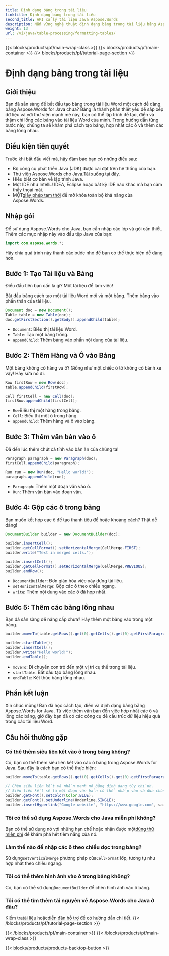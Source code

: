 ```yaml
---
title: Định dạng bảng trong tài liệu
linktitle: Định dạng bảng trong tài liệu
second_title: API xử lý tài liệu Java Aspose.Words
description: Nắm vững nghệ thuật định dạng bảng trong tài liệu bằng Aspose.Words for Java. Khám phá hướng dẫn từng bước và ví dụ mã nguồn để định dạng bảng chính xác.
weight: 13
url: /vi/java/table-processing/formatting-tables/
---
```


{{< blocks/products/pf/main-wrap-class >}}
{{< blocks/products/pf/main-container >}}
{{< blocks/products/pf/tutorial-page-section >}}

# Định dạng bảng trong tài liệu

## Giới thiệu

Bạn đã sẵn sàng để bắt đầu tạo bảng trong tài liệu Word một cách dễ dàng bằng Aspose.Words for Java chưa? Bảng là thành phần thiết yếu để sắp xếp dữ liệu và với thư viện mạnh mẽ này, bạn có thể lập trình để tạo, điền và thậm chí lồng các bảng vào tài liệu Word của mình. Trong hướng dẫn từng bước này, chúng ta sẽ khám phá cách tạo bảng, hợp nhất các ô và thêm các bảng lồng nhau.

## Điều kiện tiên quyết

Trước khi bắt đầu viết mã, hãy đảm bảo bạn có những điều sau:

- Bộ công cụ phát triển Java (JDK) được cài đặt trên hệ thống của bạn.
-  Thư viện Aspose.Words cho Java.[Tải xuống tại đây](https://releases.aspose.com/words/java/).
- Hiểu biết cơ bản về lập trình Java.
- Một IDE như IntelliJ IDEA, Eclipse hoặc bất kỳ IDE nào khác mà bạn cảm thấy thoải mái.
-  MỘT[giấy phép tạm thời](https://purchase.aspose.com/temporary-license/) để mở khóa toàn bộ khả năng của Aspose.Words.

## Nhập gói

Để sử dụng Aspose.Words cho Java, bạn cần nhập các lớp và gói cần thiết. Thêm các mục nhập này vào đầu tệp Java của bạn:

```java
import com.aspose.words.*;
```

Hãy chia quá trình này thành các bước nhỏ để bạn có thể thực hiện dễ dàng hơn.

## Bước 1: Tạo Tài liệu và Bảng

Điều đầu tiên bạn cần là gì? Một tài liệu để làm việc!

Bắt đầu bằng cách tạo một tài liệu Word mới và một bảng. Thêm bảng vào phần thân của tài liệu.

```java
Document doc = new Document();
Table table = new Table(doc);
doc.getFirstSection().getBody().appendChild(table);
```

- `Document`: Biểu thị tài liệu Word.
- `Table`: Tạo một bảng trống.
- `appendChild`: Thêm bảng vào phần nội dung của tài liệu.

## Bước 2: Thêm Hàng và Ô vào Bảng

Một bảng không có hàng và ô? Giống như một chiếc ô tô không có bánh xe vậy! Hãy sửa nó đi.

```java
Row firstRow = new Row(doc);
table.appendChild(firstRow);

Cell firstCell = new Cell(doc);
firstRow.appendChild(firstCell);
```

- `Row`Biểu thị một hàng trong bảng.
- `Cell`: Biểu thị một ô trong hàng.
- `appendChild`: Thêm hàng và ô vào bảng.

## Bước 3: Thêm văn bản vào ô

Đã đến lúc thêm chút cá tính vào bàn ăn của chúng ta!

```java
Paragraph paragraph = new Paragraph(doc);
firstCell.appendChild(paragraph);

Run run = new Run(doc, "Hello world!");
paragraph.appendChild(run);
```

- `Paragraph`: Thêm một đoạn văn vào ô.
- `Run`: Thêm văn bản vào đoạn văn.

## Bước 4: Gộp các ô trong bảng

Bạn muốn kết hợp các ô để tạo thành tiêu đề hoặc khoảng cách? Thật dễ dàng!

```java
DocumentBuilder builder = new DocumentBuilder(doc);

builder.insertCell();
builder.getCellFormat().setHorizontalMerge(CellMerge.FIRST);
builder.write("Text in merged cells.");

builder.insertCell();
builder.getCellFormat().setHorizontalMerge(CellMerge.PREVIOUS);
builder.endRow();
```

- `DocumentBuilder`: Đơn giản hóa việc xây dựng tài liệu.
- `setHorizontalMerge`: Gộp các ô theo chiều ngang.
- `write`: Thêm nội dung vào các ô đã hợp nhất.

## Bước 5: Thêm các bảng lồng nhau

Bạn đã sẵn sàng để nâng cấp chưa? Hãy thêm một bảng vào trong một bảng.

```java
builder.moveTo(table.getRows().get(0).getCells().get(0).getFirstParagraph());

builder.startTable();
builder.insertCell();
builder.write("Hello world!");
builder.endTable();
```

- `moveTo`: Di chuyển con trỏ đến một vị trí cụ thể trong tài liệu.
- `startTable`: Bắt đầu tạo bảng lồng nhau.
- `endTable`: Kết thúc bảng lồng nhau.

## Phần kết luận

Xin chúc mừng! Bạn đã học cách tạo, điền và định dạng bảng bằng Aspose.Words for Java. Từ việc thêm văn bản đến việc hợp nhất các ô và lồng các bảng, giờ đây bạn đã có các công cụ để cấu trúc dữ liệu hiệu quả trong các tài liệu Word.

## Câu hỏi thường gặp

### Có thể thêm siêu liên kết vào ô trong bảng không?

Có, bạn có thể thêm siêu liên kết vào các ô bảng trong Aspose.Words for Java. Sau đây là cách bạn có thể thực hiện:

```java
builder.moveTo(table.getRows().get(0).getCells().get(0).getFirstParagraph());

// Chèn siêu liên kết và nhấn mạnh nó bằng định dạng tùy chỉnh.
// Siêu liên kết sẽ là một đoạn văn bản có thể nhấp vào và đưa chúng ta đến vị trí được chỉ định trong URL.
builder.getFont().setColor(Color.BLUE);
builder.getFont().setUnderline(Underline.SINGLE);
builder.insertHyperlink("Google website", "https://www.google.com", sai);
```

### Tôi có thể sử dụng Aspose.Words cho Java miễn phí không?  
 Bạn có thể sử dụng nó với những hạn chế hoặc nhận được một[dùng thử miễn phí](https://releases.aspose.com/) để khám phá hết tiềm năng của nó.

### Làm thế nào để nhập các ô theo chiều dọc trong bảng?  
 Sử dụng`setVerticalMerge` phương pháp của`CellFormat` lớp, tương tự như hợp nhất theo chiều ngang.

### Tôi có thể thêm hình ảnh vào ô trong bảng không?  
 Có, bạn có thể sử dụng`DocumentBuilder` để chèn hình ảnh vào ô bảng.

### Tôi có thể tìm thêm tài nguyên về Aspose.Words cho Java ở đâu?  
 Kiểm tra[tài liệu](https://reference.aspose.com/words/java/) hoặc[diễn đàn hỗ trợ](https://forum.aspose.com/c/words/8/) để có hướng dẫn chi tiết.
{{< /blocks/products/pf/tutorial-page-section >}}

{{< /blocks/products/pf/main-container >}}
{{< /blocks/products/pf/main-wrap-class >}}

{{< blocks/products/products-backtop-button >}}
